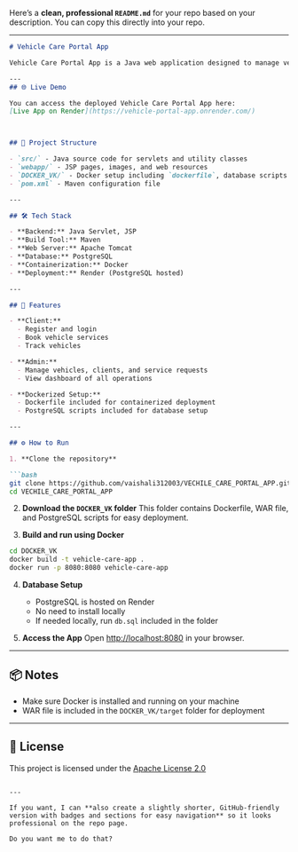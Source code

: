 Here’s a **clean, professional `README.md`** for your repo based on your description. You can copy this directly into your repo.

---

````markdown
# Vehicle Care Portal App

Vehicle Care Portal App is a Java web application designed to manage vehicle services, client registrations, and administrative operations. It allows vehicle owners to register, book services, and track their vehicles, while administrators can efficiently manage vehicles, service requests, and client data.

---
## 🌐 Live Demo

You can access the deployed Vehicle Care Portal App here:  
[Live App on Render](https://vehicle-portal-app.onrender.com/)



## 📂 Project Structure

- `src/` - Java source code for servlets and utility classes  
- `webapp/` - JSP pages, images, and web resources  
- `DOCKER_VK/` - Docker setup including `dockerfile`, database scripts (`db.sql`), and WAR deployment target  
- `pom.xml` - Maven configuration file  

---

## 🛠️ Tech Stack

- **Backend:** Java Servlet, JSP  
- **Build Tool:** Maven  
- **Web Server:** Apache Tomcat  
- **Database:** PostgreSQL  
- **Containerization:** Docker  
- **Deployment:** Render (PostgreSQL hosted)  

---

## 🚀 Features

- **Client:**  
  - Register and login  
  - Book vehicle services  
  - Track vehicles  

- **Admin:**  
  - Manage vehicles, clients, and service requests  
  - View dashboard of all operations  

- **Dockerized Setup:**  
  - Dockerfile included for containerized deployment  
  - PostgreSQL scripts included for database setup  

---

## ⚙️ How to Run

1. **Clone the repository**  

```bash
git clone https://github.com/vaishali312003/VECHILE_CARE_PORTAL_APP.git
cd VECHILE_CARE_PORTAL_APP
````

2. **Download the `DOCKER_VK` folder**
   This folder contains Dockerfile, WAR file, and PostgreSQL scripts for easy deployment.

3. **Build and run using Docker**

```bash
cd DOCKER_VK
docker build -t vehicle-care-app .
docker run -p 8080:8080 vehicle-care-app
```

4. **Database Setup**

   * PostgreSQL is hosted on Render
   * No need to install locally
   * If needed locally, run `db.sql` included in the folder

5. **Access the App**
   Open [http://localhost:8080](http://localhost:8080) in your browser.

---

## 📦 Notes

* Make sure Docker is installed and running on your machine
* WAR file is included in the `DOCKER_VK/target` folder for deployment

---

## 📄 License

This project is licensed under the [Apache License 2.0](LICENSE)

```

---

If you want, I can **also create a slightly shorter, GitHub-friendly version with badges and sections for easy navigation** so it looks professional on the repo page.  

Do you want me to do that?
```
